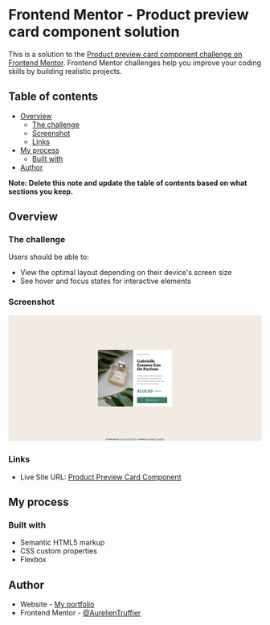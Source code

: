 # Frontend Mentor - Product preview card component solution

This is a solution to the [Product preview card component challenge on Frontend Mentor](https://www.frontendmentor.io/challenges/product-preview-card-component-GO7UmttRfa). Frontend Mentor challenges help you improve your coding skills by building realistic projects. 

## Table of contents

- [Overview](#overview)
  - [The challenge](#the-challenge)
  - [Screenshot](#screenshot)
  - [Links](#links)
- [My process](#my-process)
  - [Built with](#built-with)
- [Author](#author)

**Note: Delete this note and update the table of contents based on what sections you keep.**

## Overview

### The challenge

Users should be able to:

- View the optimal layout depending on their device's screen size
- See hover and focus states for interactive elements

### Screenshot

![](./screenshot.png)

### Links

- Live Site URL: [Product Preview Card Component](https://your-live-site-url.com)

## My process

### Built with

- Semantic HTML5 markup
- CSS custom properties
- Flexbox

## Author

- Website - [My portfolio](https://truffieraurelien.ovh)
- Frontend Mentor - [@AurelienTruffier](https://www.frontendmentor.io/profile/AurelienTruffier)
